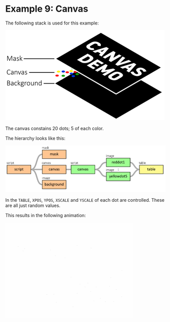 # Example 9: Canvas

The following stack is used for this example:

![Canvas example stack](Design/canvas_stack.png)

The canvas constains 20 dots; 5 of each color.

The hierarchy looks like this:

![Canvas example stack](Design/canvas_hierarchy.png)

In the `TABLE`, `XPOS`, `YPOS`, `XSCALE` and `YSCALE` of each dot are controlled. These are all just random values.

This results in the following animation:

![Canvas example animation](canvas_demo.gif)
